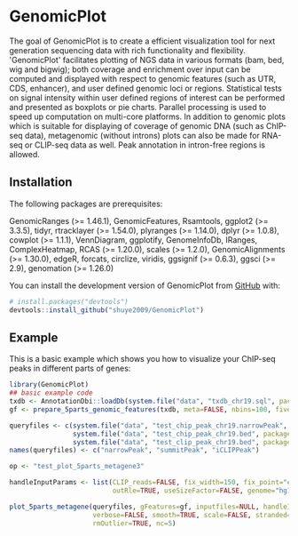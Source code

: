 
# GenomicPlot

<!-- badges: start -->
<!-- badges: end -->

The goal of GenomicPlot is to create a efficient visualization tool for next generation sequencing data with rich functionality and flexibility. 'GenomicPlot' facilitates plotting of NGS data in various formats (bam, bed, wig and bigwig); both coverage and enrichment over input can be computed and displayed with respect to genomic features (such as UTR, CDS, enhancer), and user defined genomic loci or regions. Statistical tests on signal intensity within user defined regions of interest can be performed and presented as boxplots or pie charts. Parallel processing is used to speed up computation on multi-core platforms. In addition to genomic plots which is suitable for displaying of coverage of genomic DNA (such as ChIP-seq data), metagenomic (without introns) plots can also be made for RNA-seq or CLIP-seq data as well. Peak annotation in intron-free regions is allowed.

## Installation

The following packages are prerequisites: 

GenomicRanges (>= 1.46.1), GenomicFeatures, Rsamtools, ggplot2 (>= 3.3.5), tidyr, rtracklayer (>= 1.54.0), plyranges (>= 1.14.0), dplyr (>= 1.0.8), cowplot (>= 1.1.1), VennDiagram, ggplotify, GenomeInfoDb, IRanges, ComplexHeatmap, RCAS (>= 1.20.0), scales (>= 1.2.0), GenomicAlignments (>= 1.30.0), edgeR, forcats, circlize, viridis, ggsignif (>= 0.6.3), ggsci (>= 2.9), genomation (>= 1.26.0)

You can install the development version of GenomicPlot from [GitHub](https://github.com/) with:

``` r
# install.packages("devtools")
devtools::install_github("shuye2009/GenomicPlot")
```

## Example

This is a basic example which shows you how to visualize your ChIP-seq peaks in different parts of genes:

``` r
library(GenomicPlot)
## basic example code
txdb <- AnnotationDbi::loadDb(system.file("data", "txdb_chr19.sql", package="GenomicPlot"))
gf <- prepare_5parts_genomic_features(txdb, meta=FALSE, nbins=100, fiveP=2000, threeP=2000, longest=TRUE)

queryfiles <- c(system.file("data", "test_chip_peak_chr19.narrowPeak", package="GenomicPlot"),
                system.file("data", "test_chip_peak_chr19.bed", package="GenomicPlot"),
                system.file("data", "test_clip_peak_chr19.bed", package="GenomicPlot"))
names(queryfiles) <- c("narrowPeak", "summitPeak", "iCLIPPeak")

op <- "test_plot_5parts_metagene3"

handleInputParams <- list(CLIP_reads=FALSE, fix_width=150, fix_point="center", norm=FALSE, useScore=FALSE,
                          outRle=TRUE, useSizeFactor=FALSE, genome="hg19")

plot_5parts_metagene(queryfiles, gFeatures=gf, inputfiles=NULL, handleInputParams=handleInputParams,
                     verbose=FALSE, smooth=TRUE, scale=FALSE, stranded=TRUE, outPrefix=op, transform=FALSE, heatmap=TRUE,
                     rmOutlier=TRUE, nc=5)
```

